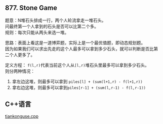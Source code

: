 ## 877. Stone Game  

题意：N堆石头排成一行，两个人轮流拿走一堆石头。  
问最终第一个人拿到的石头是否可以比第二个多。    
规则：每次只能从两头来选一堆。  


思路：表面上看这是一道博弈题，实际上是一个最优值题，即动态规划题。  
因为如果我们可以求出先走的这个人最多可以拿到多少石头，就可以判断是否比第二个人更多了。  


定义方程： `f(l,r)`代表当前这个人从`[l,r)`堆石头里最多可以拿到多少石头。  
则分两种情况：  

1. 拿左边这堆，则最多可以拿到 `piles[l] + (sum(l+1,r) - f(l+1,r))`  
2. 拿右边这堆，则最多可以拿到`piles[r-1] + (sum(l,r-1) - f(l,r-1))`

## C++语言  

[tiankonguse.cpp](./tiankonguse.cpp)




